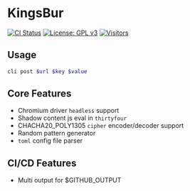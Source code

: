 # KingsBur

[![CI Status](https://github.com/AUTOM77/KingsBur/workflows/CI/badge.svg)](https://github.com/AUTOM77/KingsBur/actions?query=workflow:CI)
[![License: GPL v3](https://img.shields.io/badge/License-GPLv3-blue.svg)](https://github.com/AUTOM77/KingsBur)
[![Visitors](https://api.visitorbadge.io/api/visitors?path=https://github.com/AUTOM77/KingsBur&label=Visitors%20Totay&labelColor=%23808080&countColor=%23ffa31a&style=flat&labelStyle=upper)](https://visitorbadge.io/status?path=https://github.com/AUTOM77/KingsBur)

## Usage

```bash
cli post $url $key $value
```

## Core Features

- Chromium driver `headless` support
- Shadow content js eval in `thirtyfour`
- CHACHA20_POLY1305 `cipher` encoder/decoder support
- Random pattern generator
- `toml` config file parser

## CI/CD Features

- Multi output for $GITHUB_OUTPUT
